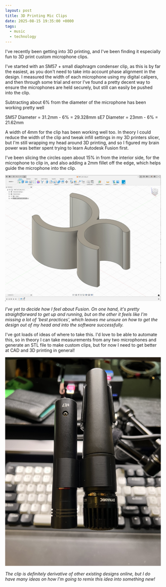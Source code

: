 ```yaml
---
layout: post
title: 3D Printing Mic Clips
date: 2025-08-15 19:35:00 +0000
tags: 
  - music
  - technology
---
```


I've recently been getting into 3D printing, and I've been finding it especially fun to 3D print custom microphone clips. 

I've started with an SM57 + small diaphragm condenser clip, as this is by far the easiest, as you don't need to take into account phase alignment in the design. I measured the width of each microphone using my digital calipers, and then through some trial and error I've found a pretty decent way to ensure the microphones are held securely, but still can easily be pushed into the clip.

Subtracting about 6% from the diameter of the microphone has been working pretty well

SM57 Diameter = 31.2mm - 6% = 29.328mm
sE7 Diameter = 23mm - 6% = 21.62mm

A width of 4mm for the clip has been working well too. In theory I could reduce the width of the clip and tweak infill settings in my 3D printers slicer, but I'm still wrapping my head around 3D printing, and so I figured my brain power was better spent trying to learn Autodesk Fusion first.

I've been slicing the circles open about 15% in from the interior side, for the microphone to clip in, and also adding a 2mm fillet off the edge, which helps guide the microphone into the clip.

<div>
    <img src="../assets/posts/micclip/fusionmicclip.jpg" class="rounded" alt="A screenshot from Autodesk Fusion showing the microphone clip">
</div>
<p class="text-muted"><i>I've yet to decide how I feel about Fusion. On one hand, it's pretty straightforward to get up and running, but on the other it feels like I'm missing a lot of 'best practices', which leaves me unsure on how to get the design out of my head and into the software successfully.</i></p>

I've got loads of ideas of where to take this. I'd love to be able to automate this, so in theory I can take measurements from any two microphones and generate an STL file to make custom clips, but for now I need to get better at CAD and 3D printing in general!

<div>
    <img src="../assets/posts/micclip/mic clip.jpg" class="rounded" alt="A 3D printed microphone clip, holding a Shure SM57 and an sE7">
</div>
<p class="text-muted"><i>The clip is definitely derivative of other existing designs online, but I do have many ideas on how I'm going to remix this idea into something new! </i></p>